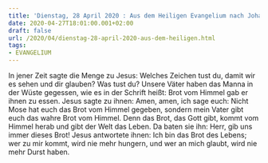 ```yaml
---
title: 'Dienstag, 28 April 2020 : Aus dem Heiligen Evangelium nach Johannes - Joh 6,30-35.'
date: 2020-04-27T18:01:00.001+02:00
draft: false
url: /2020/04/dienstag-28-april-2020-aus-dem-heiligen.html
tags: 
- EVANGELIUM
---
```


In jener Zeit sagte die Menge zu Jesus: Welches Zeichen tust du, damit wir es sehen und dir glauben? Was tust du? Unsere Väter haben das Manna in der Wüste gegessen, wie es in der Schrift heißt: Brot vom Himmel gab er ihnen zu essen. Jesus sagte zu ihnen: Amen, amen, ich sage euch: Nicht Mose hat euch das Brot vom Himmel gegeben, sondern mein Vater gibt euch das wahre Brot vom Himmel. Denn das Brot, das Gott gibt, kommt vom Himmel herab und gibt der Welt das Leben. Da baten sie ihn: Herr, gib uns immer dieses Brot! Jesus antwortete ihnen: Ich bin das Brot des Lebens; wer zu mir kommt, wird nie mehr hungern, und wer an mich glaubt, wird nie mehr Durst haben.